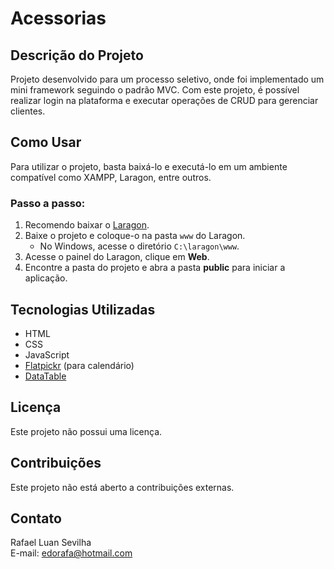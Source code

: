 # Acessorias

## Descrição do Projeto
Projeto desenvolvido para um processo seletivo, onde foi implementado um mini framework seguindo o padrão MVC. Com este projeto, é possível realizar login na plataforma e executar operações de CRUD para gerenciar clientes.

## Como Usar
Para utilizar o projeto, basta baixá-lo e executá-lo em um ambiente compatível como XAMPP, Laragon, entre outros.

### Passo a passo:
1. Recomendo baixar o [Laragon](https://laragon.org/download/).
2. Baixe o projeto e coloque-o na pasta `www` do Laragon.
   - No Windows, acesse o diretório `C:\laragon\www`.
3. Acesse o painel do Laragon, clique em **Web**.
4. Encontre a pasta do projeto e abra a pasta **public** para iniciar a aplicação.

## Tecnologias Utilizadas
- HTML
- CSS
- JavaScript
- [Flatpickr](https://flatpickr.js.org/) (para calendário)
- [DataTable](https://datatables.net/)

## Licença
Este projeto não possui uma licença.

## Contribuições
Este projeto não está aberto a contribuições externas.

## Contato
Rafael Luan Sevilha  
E-mail: [edorafa@hotmail.com](mailto:edorafa@hotmail.com)
